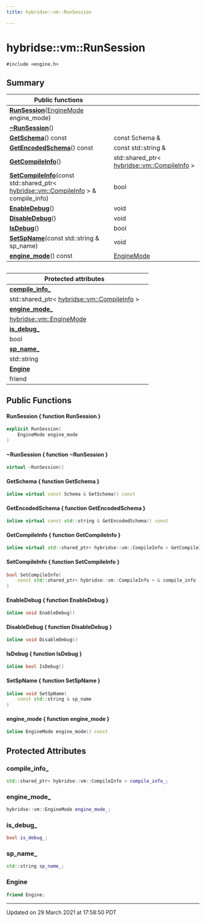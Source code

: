 ```yaml
---
title: hybridse::vm::RunSession

---
```

# hybridse::vm::RunSession



`#include <engine.h>`

## Summary


|  Public functions|            |
| -------------- | -------------- |
|**[RunSession](/hybridse/usage/api/c++/Classes/classhybridse_1_1vm_1_1_run_session.md#function-runsession)**([EngineMode](/hybridse/usage/api/c++/Namespaces/namespacehybridse_1_1vm.md#enum-enginemode) engine_mode)|  |
|**[~RunSession](/hybridse/usage/api/c++/Classes/classhybridse_1_1vm_1_1_run_session.md#function-~runsession)**()|  |
|**[GetSchema](/hybridse/usage/api/c++/Classes/classhybridse_1_1vm_1_1_run_session.md#function-getschema)**() const| const Schema &  |
|**[GetEncodedSchema](/hybridse/usage/api/c++/Classes/classhybridse_1_1vm_1_1_run_session.md#function-getencodedschema)**() const| const std::string &  |
|**[GetCompileInfo](/hybridse/usage/api/c++/Classes/classhybridse_1_1vm_1_1_run_session.md#function-getcompileinfo)**()| std::shared_ptr< [hybridse::vm::CompileInfo](/hybridse/usage/api/c++/Classes/classhybridse_1_1vm_1_1_compile_info.md) >  |
|**[SetCompileInfo](/hybridse/usage/api/c++/Classes/classhybridse_1_1vm_1_1_run_session.md#function-setcompileinfo)**(const std::shared_ptr< [hybridse::vm::CompileInfo](/hybridse/usage/api/c++/Classes/classhybridse_1_1vm_1_1_compile_info.md) > & compile_info)| bool  |
|**[EnableDebug](/hybridse/usage/api/c++/Classes/classhybridse_1_1vm_1_1_run_session.md#function-enabledebug)**()| void  |
|**[DisableDebug](/hybridse/usage/api/c++/Classes/classhybridse_1_1vm_1_1_run_session.md#function-disabledebug)**()| void  |
|**[IsDebug](/hybridse/usage/api/c++/Classes/classhybridse_1_1vm_1_1_run_session.md#function-isdebug)**()| bool  |
|**[SetSpName](/hybridse/usage/api/c++/Classes/classhybridse_1_1vm_1_1_run_session.md#function-setspname)**(const std::string & sp_name)| void  |
|**[engine_mode](/hybridse/usage/api/c++/Classes/classhybridse_1_1vm_1_1_run_session.md#function-engine_mode)**() const| [EngineMode](/hybridse/usage/api/c++/Namespaces/namespacehybridse_1_1vm.md#enum-enginemode)  |

##

| Protected attributes | |
| -------------- | -------------- |
| **[compile_info_](/hybridse/usage/api/c++/Classes/classhybridse_1_1vm_1_1_run_session.md#variable-compile_info_)**
| std::shared_ptr< [hybridse::vm::CompileInfo](/hybridse/usage/api/c++/Classes/classhybridse_1_1vm_1_1_compile_info.md) >  |
| **[engine_mode_](/hybridse/usage/api/c++/Classes/classhybridse_1_1vm_1_1_run_session.md#variable-engine_mode_)**
| [hybridse::vm::EngineMode](/hybridse/usage/api/c++/Namespaces/namespacehybridse_1_1vm.md#enum-enginemode)  |
| **[is_debug_](/hybridse/usage/api/c++/Classes/classhybridse_1_1vm_1_1_run_session.md#variable-is_debug_)**
| bool  |
| **[sp_name_](/hybridse/usage/api/c++/Classes/classhybridse_1_1vm_1_1_run_session.md#variable-sp_name_)**
| std::string  |
| **[Engine](/hybridse/usage/api/c++/Classes/classhybridse_1_1vm_1_1_run_session.md#variable-engine)**
| friend  |

## Public Functions

#### RunSession { function RunSession }

```cpp
explicit RunSession(
    EngineMode engine_mode
)
```


#### ~RunSession { function ~RunSession }

```cpp
virtual ~RunSession()
```


#### GetSchema { function GetSchema }

```cpp
inline virtual const Schema & GetSchema() const
```


#### GetEncodedSchema { function GetEncodedSchema }

```cpp
inline virtual const std::string & GetEncodedSchema() const
```


#### GetCompileInfo { function GetCompileInfo }

```cpp
inline virtual std::shared_ptr< hybridse::vm::CompileInfo > GetCompileInfo()
```


#### SetCompileInfo { function SetCompileInfo }

```cpp
bool SetCompileInfo(
    const std::shared_ptr< hybridse::vm::CompileInfo > & compile_info
)
```


#### EnableDebug { function EnableDebug }

```cpp
inline void EnableDebug()
```


#### DisableDebug { function DisableDebug }

```cpp
inline void DisableDebug()
```


#### IsDebug { function IsDebug }

```cpp
inline bool IsDebug()
```


#### SetSpName { function SetSpName }

```cpp
inline void SetSpName(
    const std::string & sp_name
)
```


#### engine_mode { function engine_mode }

```cpp
inline EngineMode engine_mode() const
```


## Protected Attributes

### compile_info_

```cpp
std::shared_ptr< hybridse::vm::CompileInfo > compile_info_;
```


### engine_mode_

```cpp
hybridse::vm::EngineMode engine_mode_;
```


### is_debug_

```cpp
bool is_debug_;
```


### sp_name_

```cpp
std::string sp_name_;
```


### Engine

```cpp
friend Engine;
```


-------------------------------

Updated on 29 March 2021 at 17:58:50 PDT